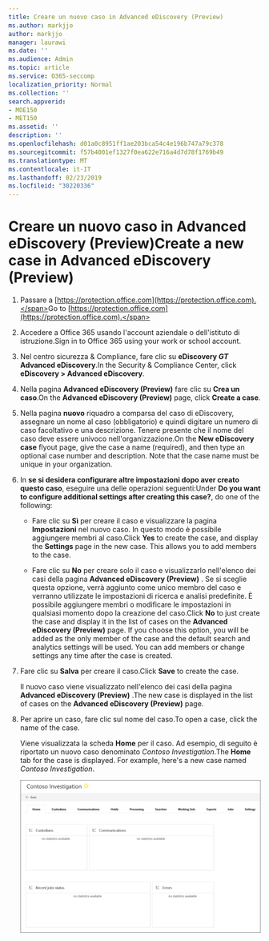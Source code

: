 ```yaml
---
title: Creare un nuovo caso in Advanced eDiscovery (Preview)
ms.author: markjjo
author: markjjo
manager: laurawi
ms.date: ''
ms.audience: Admin
ms.topic: article
ms.service: O365-seccomp
localization_priority: Normal
ms.collection: ''
search.appverid:
- MOE150
- MET150
ms.assetid: ''
description: ''
ms.openlocfilehash: d01a0c8951ff1ae203bca54c4e196b747a79c378
ms.sourcegitcommit: f57b4001ef1327f0ea622e716a4d7d78f1769b49
ms.translationtype: MT
ms.contentlocale: it-IT
ms.lasthandoff: 02/23/2019
ms.locfileid: "30220336"
---
```

# <a name="create-a-new-case-in-advanced-ediscovery-preview"></a><span data-ttu-id="cb7a3-102">Creare un nuovo caso in Advanced eDiscovery (Preview)</span><span class="sxs-lookup"><span data-stu-id="cb7a3-102">Create a new case in Advanced eDiscovery (Preview)</span></span>    

1. <span data-ttu-id="cb7a3-103">Passare a [https://protection.office.com](https://protection.office.com).</span><span class="sxs-lookup"><span data-stu-id="cb7a3-103">Go to [https://protection.office.com](https://protection.office.com).</span></span>
    
2. <span data-ttu-id="cb7a3-104">Accedere a Office 365 usando l'account aziendale o dell'istituto di istruzione.</span><span class="sxs-lookup"><span data-stu-id="cb7a3-104">Sign in to Office 365 using your work or school account.</span></span>
    
3. <span data-ttu-id="cb7a3-105">Nel centro sicurezza & Compliance, fare clic su **eDiscovery _GT_ Advanced eDiscovery**.</span><span class="sxs-lookup"><span data-stu-id="cb7a3-105">In the Security & Compliance Center, click **eDiscovery > Advanced eDiscovery**.</span></span>
 
4. <span data-ttu-id="cb7a3-106">Nella pagina **Advanced eDiscovery (Preview)** fare clic su **Crea un caso**.</span><span class="sxs-lookup"><span data-stu-id="cb7a3-106">On the **Advanced eDiscovery (Preview)** page, click **Create a case**.</span></span>
    
5. <span data-ttu-id="cb7a3-p101">Nella pagina **nuovo** riquadro a comparsa del caso di eDiscovery, assegnare un nome al caso (obbligatorio) e quindi digitare un numero di caso facoltativo e una descrizione. Tenere presente che il nome del caso deve essere univoco nell'organizzazione.</span><span class="sxs-lookup"><span data-stu-id="cb7a3-p101">On the **New eDiscovery case** flyout page, give the case a name (required), and then type an optional case number and description. Note that the case name must be unique in your organization.</span></span>

6. <span data-ttu-id="cb7a3-109">In **se si desidera configurare altre impostazioni dopo aver creato questo caso**, eseguire una delle operazioni seguenti:</span><span class="sxs-lookup"><span data-stu-id="cb7a3-109">Under **Do you want to configure additional settings after creating this case?**, do one of the following:</span></span>

    - <span data-ttu-id="cb7a3-p102">Fare clic su **Sì** per creare il caso e visualizzare la pagina **Impostazioni** nel nuovo caso. In questo modo è possibile aggiungere membri al caso.</span><span class="sxs-lookup"><span data-stu-id="cb7a3-p102">Click **Yes** to create the case, and display the **Settings** page in the new case. This allows you to add members to the case.</span></span>
    
    - <span data-ttu-id="cb7a3-p103">Fare clic su **No** per creare solo il caso e visualizzarlo nell'elenco dei casi della pagina **Advanced eDiscovery (Preview)** . Se si sceglie questa opzione, verrà aggiunto come unico membro del caso e verranno utilizzate le impostazioni di ricerca e analisi predefinite. È possibile aggiungere membri o modificare le impostazioni in qualsiasi momento dopo la creazione del caso.</span><span class="sxs-lookup"><span data-stu-id="cb7a3-p103">Click **No** to just create the case and display it in the list of cases on the **Advanced eDiscovery (Preview)** page. If you choose this option, you will be added as the only member of the case and the default search and analytics settings will be used. You can add members or change settings any time after the case is created.</span></span>

7. <span data-ttu-id="cb7a3-115">Fare clic su **Salva** per creare il caso.</span><span class="sxs-lookup"><span data-stu-id="cb7a3-115">Click **Save** to create the case.</span></span>

    <span data-ttu-id="cb7a3-116">Il nuovo caso viene visualizzato nell'elenco dei casi della pagina **Advanced eDiscovery (Preview)** .</span><span class="sxs-lookup"><span data-stu-id="cb7a3-116">The new case is displayed in the list of cases on the **Advanced eDiscovery (Preview)** page.</span></span> 

8. <span data-ttu-id="cb7a3-117">Per aprire un caso, fare clic sul nome del caso.</span><span class="sxs-lookup"><span data-stu-id="cb7a3-117">To open a case, click the name of the case.</span></span> 

    <span data-ttu-id="cb7a3-p104">Viene visualizzata la scheda **Home** per il caso. Ad esempio, di seguito è riportato un nuovo caso denominato *Contoso Investigation*.</span><span class="sxs-lookup"><span data-stu-id="cb7a3-p104">The **Home** tab for the case is displayed. For example, here's a new case named *Contoso Investigation*.</span></span>

    ![La scheda Home per un nuovo caso in Advanced eDiscovery](../media/newAeDcase.png)
